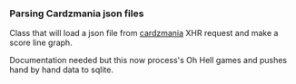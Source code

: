 
### Parsing Cardzmania json files

Class that will load a json file from [cardzmania](https://www.cardzmania) XHR request and make a score line graph.

Documentation needed but this now process's Oh Hell games and pushes hand by hand data to sqlite. 
